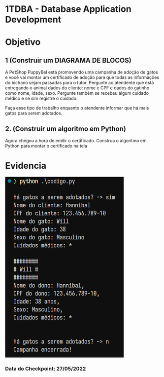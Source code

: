# 1TDBA - Database Application Development

# Objetivo

## 1 (Construir um DIAGRAMA DE BLOCOS)

A PetShop PuppyBel está promovendo uma campanha de adoção de gatos e você vai montar um certificado de adoção para que todas as informações do bichano sejam passadas para o tutor. Pergunte ao atendente que está entregando o animal dados do cliente: nome e CPF e dados do gatinho como nome, idade, sexo. Pergunte também se recebeu algum cuidado médico e se sim registre o cuidado.

Faça esse tipo de trabalho enquanto o atendente informar que há mais gatos para serem adotados.

## 2.	(Construir um algoritmo em Python) 

Agora chegou a hora de emitir o certificado. Construa o algoritmo em Python para montar o certificado na tela

# Evidencia

![Evidência código.py](https://github.com/gxmes/Checkpoints/blob/main/2022/DatabaseApplicationDevelopment/evidencias/evidencia_1_3.png)

### Data do Checkpoint: 27/05/2022